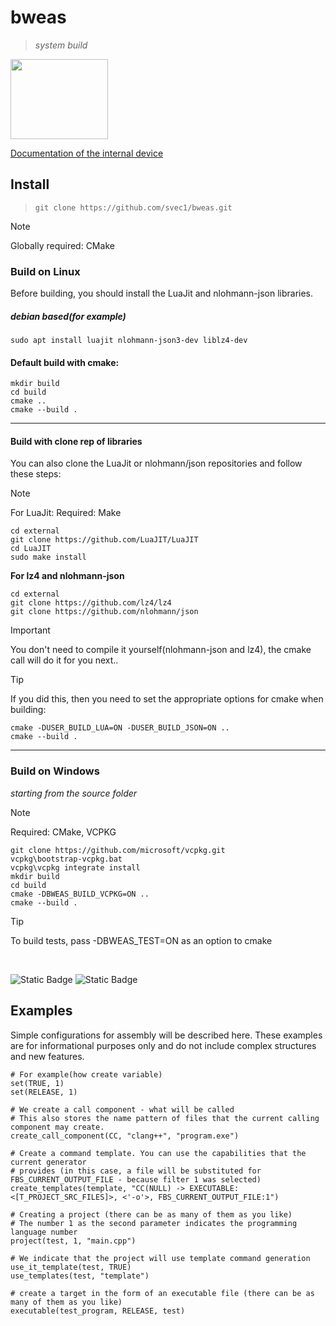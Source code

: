 # bweas
> *system build*

<image src="/dev/bweas_logo.png" width=156 height=128>

[Documentation of the internal device](https://github.com/svec1/bweas/blob/main/docs/en/main_page.md)


## Install
> ``` git clone https://github.com/svec1/bweas.git ```

> [!NOTE]
> Globally required: CMake

### Build on Linux
Before building, you should install the LuaJit and nlohmann-json libraries.
##### *debian based(for example)*
```
sudo apt install luajit nlohmann-json3-dev liblz4-dev
```
#### Default build with cmake:
```
mkdir build
cd build
cmake ..
cmake --build .
```
***
#### Build with clone rep of libraries
You can also clone the LuaJit or nlohmann/json repositories and follow these steps:
> [!NOTE]
> For LuaJit:
> Required: Make
```
cd external
git clone https://github.com/LuaJIT/LuaJIT
cd LuaJIT
sudo make install
```
**For lz4 and nlohmann-json**
```
cd external
git clone https://github.com/lz4/lz4
git clone https://github.com/nlohmann/json
```
> [!IMPORTANT]
> You don't need to compile it yourself(nlohmann-json and lz4), the cmake call will do it for you next..

> [!TIP]
> If you did this, then you need to set the appropriate options for cmake when building:
```
cmake -DUSER_BUILD_LUA=ON -DUSER_BUILD_JSON=ON ..
cmake --build .
```
***

### Build on Windows
*starting from the source folder*
> [!NOTE]
> Required: CMake, VCPKG
```
git clone https://github.com/microsoft/vcpkg.git
vcpkg\bootstrap-vcpkg.bat
vcpkg\vcpkg integrate install
mkdir build
cd build
cmake -DBWEAS_BUILD_VCPKG=ON ..
cmake --build .
```
> [!TIP]
> To build tests, pass -DBWEAS_TEST=ON as an option to cmake

<br>

<img alt="Static Badge" src="https://img.shields.io/badge/build-passing-brightgree"> <img alt="Static Badge" src="https://img.shields.io/badge/release-pending-red">

## Examples
Simple configurations for assembly will be described here. These examples are for informational purposes only and do not include complex structures and new features.

```
# For example(how create variable)
set(TRUE, 1)
set(RELEASE, 1)

# We create a call component - what will be called
# This also stores the name pattern of files that the current calling component may create.
create_call_component(CC, "clang++", "program.exe")

# Create a command template. You can use the capabilities that the current generator
# provides (in this case, a file will be substituted for FBS_CURRENT_OUTPUT_FILE - because filter 1 was selected)
create_templates(template, "CC(NULL) -> EXECUTABLE: <[T_PROJECT_SRC_FILES]>, <'-o'>, FBS_CURRENT_OUTPUT_FILE:1")

# Creating a project (there can be as many of them as you like)
# The number 1 as the second parameter indicates the programming language number
project(test, 1, "main.cpp")

# We indicate that the project will use template command generation
use_it_template(test, TRUE)
use_templates(test, "template")

# create a target in the form of an executable file (there can be as many of them as you like)
executable(test_program, RELEASE, test)
```

